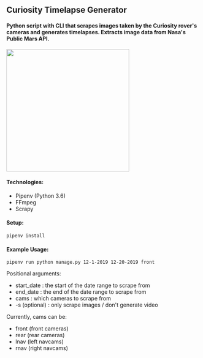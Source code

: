 ## Curiosity Timelapse Generator
#### Python script with CLI that scrapes images taken by the Curiosity rover's cameras and generates timelapses. Extracts image data from Nasa's Public Mars API.

<img src="sample.gif?raw=true" width="320px">

#### Technologies:
- Pipenv (Python 3.6)
- FFmpeg
- Scrapy

#### Setup:
`
pipenv install
`
#### Example Usage:
`
pipenv run python manage.py 12-1-2019 12-20-2019 front
`

Positional arguments:
  - start_date : the start of the date range to scrape from
  - end_date : the end of the date range to scrape from
  - cams : which cameras to scrape from
  - -s (optional) : only scrape images / don't generate video

Currently, cams can be:
 - front (front cameras)
 - rear (rear cameras)
 - lnav (left navcams)
 - rnav (right navcams)
